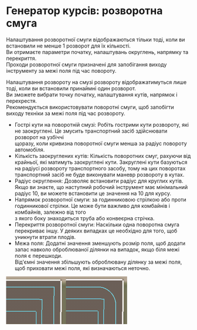 # Генератор курсів: розворотна смуга  
Налаштування розворотної смуги відображаються тільки тоді, коли ви встановили не менше 1 розворот для їх кількості.  
Ви отримаєте параметри початку, налаштувань округлень, напрямку та перекриття.  
Проходи розворотної смуги призначені для запобігання виходу інструменту за межі поля під час повороту.  
  
Налаштування розвороту на смузі розвороту відображатимуться лише тоді, коли ви встановили принаймні один розворот.  
Ви зможете вибрати точку початку, налаштування кутів, напрямок і перехрестя.  
Рекомендується використовувати поворотні смуги, щоб запобігти виходу техніки за межі поля під час розвороту.  


  
- Гострі кути на поворотній смузі: Робіть гострими кути розвороту, які не заокруглені. Це змусить транспортний засіб здійснювати розворот на узбіччі  
щоразу, коли кривизна поворотної смуги менша за радіус повороту автомобіля.  
- Кількість заокруглених кутів: Кількість поворотних смуг, рахуючи від крайньої, які матимуть заокруглені кути. Закруглені кути базуються на радіусі розвороту транспортного засобу, тому на цих поворотах транспортний засіб не буде виконувати маневр розвороту в кутах.  
- Радіус округлення: Дозволяє встановити радіус для круглих кутів. Якщо ви знаєте, що наступний робочий інструмент має мінімальний радіус 10, ви можете встановити це значення на 10 для курсу.  
- Напрямок розворотної смуги: за годинниковою стрілкою або проти годинникової стрілки. Це може бути важливо для комбайнів і комбайнів, залежно від того  
з якого боку знаходиться труба або конвеєрна стрічка.  
- Перекриття розворотної смуги: Наскільки одна поворотна смуга перекриває іншу. У деяких випадках це необхідно для того, щоб уникнути втрати плодів.  
- Межа поля: Додатні значення зменшують розмір поля, щоб додати запас навколо оброблюваної ділянки на випадок, якщо біля межі поля є перешкоди.  
Від'ємні значення збільшують оброблювану ділянку за межі поля, щоб приховати межі поля, які визначаються неточно.  


![Image](../assets/images/sharproundcorner_0_0_330_130.png)

